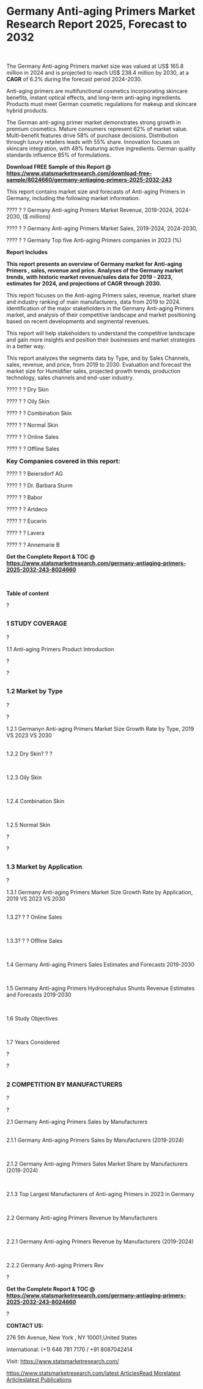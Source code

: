 <h1>Germany Anti-aging Primers Market Research Report 2025, Forecast to 2032</h1><br/><p>The Germany Anti-aging Primers market size was valued at US$ 165.8 million in 2024 and is projected to reach US$ 238.4 million by 2030, at a <strong>CAGR</strong> of 6.2% during the forecast period 2024-2030.</p>
 
 
 
 <p>Anti-aging primers are multifunctional cosmetics incorporating skincare benefits, instant optical effects, and long-term anti-aging ingredients. Products must meet German cosmetic regulations for makeup and skincare hybrid products.</p>
 
 
 
 <p>The German anti-aging primer market demonstrates strong growth in premium cosmetics. Mature consumers represent 62% of market value. Multi-benefit features drive 58% of purchase decisions. Distribution through luxury retailers leads with 55% share. Innovation focuses on skincare integration, with 48% featuring active ingredients. German quality standards influence 85% of formulations.</p>
 
 
 
 <p><strong>Download FREE Sample of this Report @ <a href="https://www.statsmarketresearch.com/download-free-sample/8024660/germany-antiaging-primers-2025-2032-243">https://www.statsmarketresearch.com/download-free-sample/8024660/germany-antiaging-primers-2025-2032-243</a></strong></p>
 
 
 
 <p>This report contains market size and forecasts of Anti-aging Primers in Germany, including the following market information:</p>
 
 
 
 <p>???? ? ? Germany Anti-aging Primers Market Revenue, 2019-2024, 2024-2030, ($ millions)</p>
 
 
 
 <p>???? ? ? Germany Anti-aging Primers Market Sales, 2019-2024, 2024-2030,</p>
 
 
 
 <p>???? ? ? Germany Top five Anti-aging Primers companies in 2023 (%)</p>
 
 
 
 <p><strong>Report Includes</strong></p>
 
 
 
 <p><strong>This report presents an overview of Germany market for Anti-aging Primers , sales, revenue and price. Analyses of the Germany market trends, with historic market revenue/sales data for 2019 - 2023, estimates for 2024, and projections of <strong>CAGR</strong> through 2030.</strong></p>
 
 
 
 <p>This report focuses on the Anti-aging Primers sales, revenue, market share and industry ranking of main manufacturers, data from 2019 to 2024. Identification of the major stakeholders in the Germany Anti-aging Primers market, and analysis of their competitive landscape and market positioning based on recent developments and segmental revenues.</p>
 
 
 
 <p>This report will help stakeholders to understand the competitive landscape and gain more insights and position their businesses and market strategies in a better way.</p>
 
 
 
 <p>This report analyzes the segments data by Type, and by Sales Channels, sales, revenue, and price, from 2019 to 2030. Evaluation and forecast the market size for Humidifier sales, projected growth trends, production technology, sales channels and end-user industry.</p>
 
 
 
 <p>???? ? ? Dry Skin</p>
 
 
 
 <p>???? ? ? Oily Skin</p>
 
 
 
 <p>???? ? ? Combination Skin</p>
 
 
 
 <p>???? ? ? Normal Skin</p>
 
 
 
 <p>???? ? ? Online Sales</p>
 
 
 
 <p>???? ? ? Offline Sales</p>
 
 
 
 <p><span style="font-size:16px"><strong>Key Companies covered in this report:</strong></span></p>
 
 
 
 <p>???? ? ? Beiersdorf AG</p>
 
 
 
 <p>???? ? ? Dr. Barbara Sturm</p>
 
 
 
 <p>???? ? ? Babor</p>
 
 
 
 <p>???? ? ? Artdeco</p>
 
 
 
 <p>???? ? ? Eucerin</p>
 
 
 
 <p>???? ? ? Lavera</p>
 
 
 
 <p>???? ? ? Annemarie B</p>
 
 
 
 <div><b>Get the Complete Report & TOC @ <a href="https://www.statsmarketresearch.com/germany-antiaging-primers-2025-2032-243-8024660">https://www.statsmarketresearch.com/germany-antiaging-primers-2025-2032-243-8024660</a></b></div>
 
 
 
 <p><br />
 
 <b>Table of content</b></p>
 
 
 
 <p>? </p>
 
 
 
 <h2><span style="font-size:16px"><strong>1 STUDY COVERAGE</strong></span></h2>
 
 
 
 <p>? </p>
 
 
 
 <p>1.1 Anti-aging Primers Product Introduction</p>
 
 
 
 <p>? </p>
 
 
 
 <p>? </p>
 
 
 
 <h2><span style="font-size:16px"><strong>1.2 Market by Type</strong></span></h2>
 
 
 
 <p>? </p>
 
 
 
 <p>? </p>
 
 
 
 <p>1.2.1 Germanyn Anti-aging Primers Market Size Growth Rate by Type, 2019 VS 2023 VS 2030<br />
 
 <br />
 
 1.2.2 Dry Skin? ? ? <br />
 
 <br />
 
 1.2.3 Oily Skin<br />
 
 <br />
 
 1.2.4 Combination Skin<br />
 
 <br />
 
 1.2.5 Normal Skin<br />
 
 ? </p>
 
 
 
 <p>? </p>
 
 
 
 <h2><span style="font-size:16px"><strong>1.3 Market by Application</strong></span></h2>
 
 
 
 <p>? </p>
 
 
 
 <p>1.3.1 Germany Anti-aging Primers Market Size Growth Rate by Application, 2019 VS 2023 VS 2030<br />
 
 <br />
 
 1.3.2? ? ? Online Sales<br />
 
 <br />
 
 1.3.3? ? ? Offline Sales<br />
 
 <br />
 
 1.4 Germany Anti-aging Primers Sales Estimates and Forecasts 2019-2030<br />
 
 <br />
 
 1.5 Germany Anti-aging Primers Hydrocephalus Shunts Revenue Estimates and Forecasts 2019-2030<br />
 
 <br />
 
 1.6 Study Objectives<br />
 
 <br />
 
 1.7 Years Considered</p>
 
 
 
 <p>? </p>
 
 
 
 <p>? </p>
 
 
 
 <h2><span style="font-size:16px"><strong>2 COMPETITION BY MANUFACTURERS</strong></span></h2>
 
 
 
 <p>? </p>
 
 
 
 <p>? </p>
 
 
 
 <p>2.1 Germany Anti-aging Primers Sales by Manufacturers<br />
 
 <br />
 
 2.1.1 Germany Anti-aging Primers Sales by Manufacturers (2019-2024)<br />
 
 <br />
 
 2.1.2 Germany Anti-aging Primers Sales Market Share by Manufacturers (2019-2024)<br />
 
 <br />
 
 2.1.3 Top Largest Manufacturers of Anti-aging Primers in 2023 in Germany<br />
 
 <br />
 
 2.2 Germany Anti-aging Primers Revenue by Manufacturers<br />
 
 <br />
 
 2.2.1 Germany Anti-aging Primers Revenue by Manufacturers (2019-2024)<br />
 
 <br />
 
 2.2.2 Germany Anti-aging Primers Rev</p>
 
 
 
 <p>? </p>
 
 
 
 <div><b>Get the Complete Report & TOC @ <a href="https://www.statsmarketresearch.com/germany-antiaging-primers-2025-2032-243-8024660">https://www.statsmarketresearch.com/germany-antiaging-primers-2025-2032-243-8024660</a></b></div>
 
 
 
 <p>? </p>
 
 
 
 <p><b>CONTACT US:</b><br />
 
 276 5th Avenue, New York , NY 10001,United States<br />
 
 International: (+1) 646 781 7170 / +91 8087042414<br />
 
 Visit: <a href="https://www.statsmarketresearch.com/">https://www.statsmarketresearch.com/</a><br />
 
 <a href="https://gyeongbokgung.com">https://www.statsmarketresearch.com/</a><a href="https://hallyeomaritime.com">latest Articles</a><a href="https://jingwansa.com">Read More</a><a href="https://nguoiviet.jp/">latest Articles</a><a href="https://www.intelmarketresearch.com/">latest Publications</a></p>